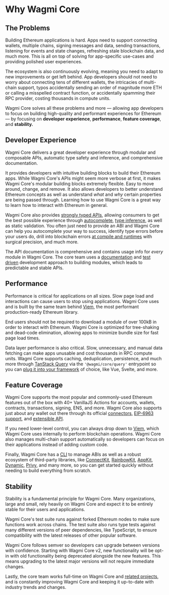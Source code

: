 # Why Wagmi Core

## The Problems

Building Ethereum applications is hard. Apps need to support connecting wallets, multiple chains, signing messages and data, sending transactions, listening for events and state changes, refreshing stale blockchain data, and much more. This is all on top of solving for app-specific use-cases and providing polished user experiences.

The ecosystem is also continuously evolving, meaning you need to adapt to new improvements or get left behind. App developers should not need to worry about connecting tens of different wallets, the intricacies of multi-chain support, typos accidentally sending an order of magnitude more ETH or calling a misspelled contract function, or accidentally spamming their RPC provider, costing thousands in compute units.

Wagmi Core solves all these problems and more — allowing app developers to focus on building high-quality and performant experiences for Ethereum — by focusing on **developer experience**, **performance**, **feature coverage**, and **stability.**

## Developer Experience

Wagmi Core delivers a great developer experience through modular and composable APIs, automatic type safety and inference, and comprehensive documentation.

It provides developers with intuitive building blocks to build their Ethereum apps. While Wagmi Core's APIs might seem more verbose at first, it makes Wagmi Core's modular building blocks extremely flexible. Easy to move around, change, and remove. It also allows developers to better understand Ethereum concepts as well as understand _what_ and _why_ certain properties are being passed through. Learning how to use Wagmi Core is a great way to learn how to interact with Ethereum in general.

Wagmi Core also provides [strongly typed APIs](/core/typescript), allowing consumers to get the best possible experience through [autocomplete](https://x.com/awkweb/status/1555678944770367493), [type inference](https://x.com/jakemoxey/status/1570244174502588417?s=20), as well as static validation. You often just need to provide an ABI and Wagmi Core can help you autocomplete your way to success, identify type errors before your users do, drill into blockchain errors [at compile and runtimes](/core/guides/error-handling) with surgical precision, and much more.

The API documentation is comprehensive and contains usage info for _every_ module in Wagmi Core. The core team uses a [documentation](https://gist.github.com/zsup/9434452) and [test driven](https://en.wikipedia.org/wiki/Test-driven_development#:~:text=Test%2Ddriven%20development%20(TDD),software%20against%20all%20test%20cases.) development approach to building modules, which leads to predictable and stable APIs.

## Performance

Performance is critical for applications on all sizes. Slow page load and interactions can cause users to stop using applications. Wagmi Core uses and is built by the same team behind [Viem](https://viem.sh), the most performant production-ready Ethereum library.

End users should not be required to download a module of over 100kB in order to interact with Ethereum. Wagmi Core is optimized for tree-shaking and dead-code elimination, allowing apps to minimize bundle size for fast page load times. 

Data layer performance is also critical. Slow, unnecessary, and manual data fetching can make apps unusable and cost thousands in RPC compute units. Wagmi Core supports caching, deduplication, persistence, and much more through [TanStack Query](/react/guides/tanstack-query) via the `'@wagmi/core/query'` entrypoint so you can [plug it into your framework](/core/guides/framework-adapters) of choice, like Vue, Svelte, and more.

## Feature Coverage

Wagmi Core supports the most popular and commonly-used Ethereum features out of the box with 40+ VanillaJS Actions for accounts, wallets, contracts, transactions, signing, ENS, and more. Wagmi Core also supports just about any wallet out there through its official [connectors](/core/api/connectors), [EIP-6963 support](/core/api/createConfig#multiinjectedproviderdiscovery), and [extensible API](/dev/creating-connectors).

If you need lower-level control, you can always drop down to [Viem](https://viem.sh), which Wagmi Core uses internally to perform blockchain operations. Wagmi Core also manages multi-chain support automatically so developers can focus on their applications instead of adding custom code.

Finally, Wagmi Core has a [CLI](/cli/getting-started) to manage ABIs as well as a robust ecosystem of third-party libraries, like [ConnectKit](https://docs.family.co/connectkit), [RainbowKit](https://www.rainbowkit.com), [AppKit](https://walletconnect.com/appkit), [Dynamic](https://www.dynamic.xyz), [Privy](https://privy.io), and many more, so you can get started quickly without needing to build everything from scratch.

## Stability

Stability is a fundamental principle for Wagmi Core. Many organizations, large and small, rely heavily on Wagmi Core and expect it to be entirely stable for their users and applications.

Wagmi Core's test suite runs against forked Ethereum nodes to make sure functions work across chains. The test suite also runs type tests against many different versions of peer dependencies, like TypeScript, to ensure compatibility with the latest releases of other popular software.

Wagmi Core follows semver so developers can upgrade between versions with confidence. Starting with Wagmi Core v2, new functionality will be opt-in with old functionality being deprecated alongside the new features. This means upgrading to the latest major versions will not require immediate changes.

Lastly, the core team works full-time on Wagmi Core and [related projects](https://github.com/wevm), and is constantly improving Wagmi Core and keeping it up-to-date with industry trends and changes.

